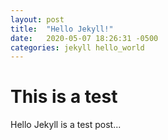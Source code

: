 ```yaml
---
layout: post
title:  "Hello Jekyll!"
date:   2020-05-07 18:26:31 -0500
categories: jekyll hello_world
---
```

# This is a test
Hello Jekyll is a test post...